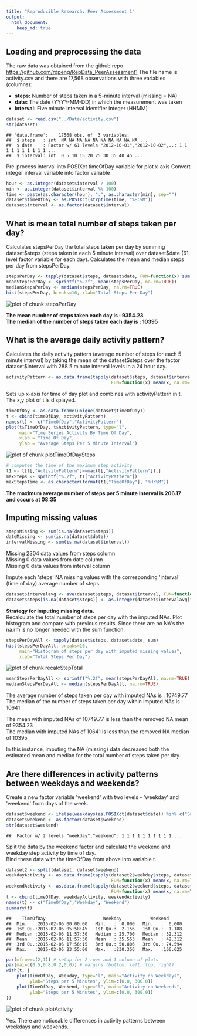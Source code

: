 ```yaml
---
title: "Reproducible Research: Peer Assessment 1"
output: 
  html_document:
    keep_md: true
---
```



## Loading and preprocessing the data
The raw data was obtained from the github repo https://github.com/rdpeng/RepData_PeerAssessment1 
The file name is activity.csv and there are 17,568 observations with three variables (columns): 

- **steps:** Number of steps taken in a 5-minute interval (missing = NA)  
- **date:** The date (YYYY-MM-DD) in which the measurement was taken  
- **interval:** Five minute interval identifier integer (HHMM)  

```r
dataset <- read.csv("../Data/activity.csv")
str(dataset)
```

```
## 'data.frame':	17568 obs. of  3 variables:
##  $ steps   : int  NA NA NA NA NA NA NA NA NA NA ...
##  $ date    : Factor w/ 61 levels "2012-10-01","2012-10-02",..: 1 1 1 1 1 1 1 1 1 1 ...
##  $ interval: int  0 5 10 15 20 25 30 35 40 45 ...
```

Pre-process interval into POSIXct timeOfDay variable for plot x-axis
Convert integer interval variable into factor variable 

```r
hour <- as.integer(dataset$interval / 100)
min <- as.integer(dataset$interval %% 100)
time <- paste(as.character(hour), ":", as.character(min), sep="")
dataset$timeOfDay <- as.POSIXct(strptime(time, "%H:%M"))
dataset$interval <- as.factor(dataset$interval)
```
  
  
## What is mean total number of steps taken per day?
Calculates stepsPerDay the total steps taken per day by summing dataset\$steps (steps taken in each 5 minute interval) over dataset\$date (61 level factor variable for each day).  Calculates the mean and median steps per day from stepsPerDay.  

```r
stepsPerDay <- tapply(dataset$steps, dataset$date, FUN=function(x) sum(x, na.rm=TRUE))
meanStepsPerDay <- sprintf("%.2f", mean(stepsPerDay, na.rm=TRUE))
medianStepsPerDay <- median(stepsPerDay, na.rm=TRUE)
hist(stepsPerDay, breaks=10, xlab="Total Steps Per Day")
```

![plot of chunk stepsPerDay](figure/stepsPerDay-1.png) 

**The mean number of steps taken each day is : 9354.23**  
**The median of the number of steps taken each day is : 10395**  


## What is the average daily activity pattern?
Calculates the daily activity pattern (average number of steps for each 5 minute interval) by taking the mean of the dataset\$steps over the factor dataset\$interval with 288 5 minute interval levels in a 24 hour day.

```r
activityPattern <- as.data.frame(tapply(dataset$steps, dataset$interval, 
                                        FUN=function(x) mean(x, na.rm=TRUE)))
```

Sets up x-axis for time of day plot and combines with activityPattern in t.    
The x,y plot of t is displayed.  

```r
timeOfDay <- as.data.frame(unique(dataset$timeOfDay))
t <- cbind(timeOfDay, activityPattern)
names(t) <- c("TimeOfDay","ActivityPattern")
plot(t$TimeOfDay, t$ActivityPattern, type="l",
     main="Time Series Activity By Time Of Day",     
     xlab = "Time Of Day",
     ylab = "Average Steps Per 5 Minute Interval")
```

![plot of chunk plotTimeOfDaySteps](figure/plotTimeOfDaySteps-1.png) 

```r
# computes the time of the maximum step activity
t1 <- t[t[,"ActivityPattern"]==max(t[,"ActivityPattern"]),]
maxSteps <- sprintf("%.2f", t1["ActivityPattern"])
maxStepsTime <- as.character(format(t1["TimeOfDay"], "%H:%M"))  
```

**The maximum average number of steps per 5 minute interval is 206.17 and occurs at 08:35**    

## Imputing missing values

```r
stepsMissing <- sum(is.na(dataset$steps))
dateMissing <- sum(is.na(dataset$date))
intervalMissing <- sum(is.na(dataset$interval))
```
Missing 2304 data values from steps column    
Missing 0 data values from date column     
Missing 0 data values from interval column   

Impute each 'steps' NA missing values with the corresponding 'interval' (time of day) average number of steps.  

```r
dataset$intervalavg <- ave(dataset$steps, dataset$interval, FUN=function(x) mean(x, na.rm=TRUE))
dataset$steps[is.na(dataset$steps)] <- as.integer(dataset$intervalavg[is.na(dataset$steps)])
```

**Strategy for imputing missing data.**  
Recalculate the total number of steps per day with the imputed NAs.
Plot histogram and compare with previous results.
Since there are no NA's the na.rm is no longer needed with the sum function.  


```r
stepsPerDayAll <- tapply(dataset$steps, dataset$date, sum)
hist(stepsPerDayAll, breaks=10, 
     main="Histogram of steps per day with imputed missing values",
     xlab="Total Steps Per Day")
```

![plot of chunk recalcStepTotal](figure/recalcStepTotal-1.png) 

```r
meanStepsPerDayAll <- sprintf("%.2f", mean(stepsPerDayAll, na.rm=TRUE))
medianStepsPerDayAll <- median(stepsPerDayAll, na.rm=TRUE)
```
The average number of steps taken per day with imputed NAs is : 10749.77  
The median of the number of steps taken per day within imputed NAs is : 10641  

The mean with imputed NAs of 10749.77 is less than the removed NA mean of 9354.23  
The median with imputed NAs of 10641 is less than the removed NA median of 10395  
  
In this instance, imputing the NA (missing) data decreased both the estimated mean and median for the total number of steps taken per day.

## Are there differences in activity patterns between weekdays and weekends?
Create a new factor variable 'weekend' with two levels - 'weekday' and 'weekend' from days of the week.   

```r
dataset$weekend <- ifelse(weekdays(as.POSIXct(dataset$date)) %in% c("Saturday", "Sunday"), "weekend", "weekday")
dataset$weekend <- as.factor(dataset$weekend)
str(dataset$weekend)
```

```
##  Factor w/ 2 levels "weekday","weekend": 1 1 1 1 1 1 1 1 1 1 ...
```

Split the data by the weekend factor and calculate the weekend and weekday step activity by time of day.  
Bind these data with the timeOfDay from above into variable t.  


```r
dataset2 <- split(dataset, dataset$weekend)
weekdayActivity <- as.data.frame(tapply(dataset2$weekday$steps, dataset2$weekday$interval, 
                                        FUN=function(x) mean(x, na.rm=TRUE)))
weekendActivity <- as.data.frame(tapply(dataset2$weekend$steps, dataset2$weekend$interval, 
                                        FUN=function(x) mean(x, na.rm=TRUE)))
t <- cbind(timeOfDay, weekdayActivity, weekendActivity)
names(t) <- c("TimeOfDay","Weekday", "Weekend")
summary(t)
```

```
##    TimeOfDay                      Weekday           Weekend       
##  Min.   :2015-02-06 00:00:00   Min.   :  0.000   Min.   :  0.000  
##  1st Qu.:2015-02-06 05:58:45   1st Qu.:  2.156   1st Qu.:  1.188  
##  Median :2015-02-06 11:57:30   Median : 25.700   Median : 32.312  
##  Mean   :2015-02-06 11:57:30   Mean   : 35.553   Mean   : 42.312  
##  3rd Qu.:2015-02-06 17:56:15   3rd Qu.: 50.806   3rd Qu.: 74.594  
##  Max.   :2015-02-06 23:55:00   Max.   :230.356   Max.   :166.625
```


```r
par(mfrow=c(2,1)) # setup for 2 rows and 1 column of plots
par(mai=c(0.5,0.8,0.2,0.0)) # margins (bottom, left, top, right)
with(t, {
    plot(TimeOfDay, Weekday, type="l", main="Activity on Weekdays",
         ylab="Steps per 5 Minutes", ylim=c(0.0, 300.0))
    plot(TimeOfDay, Weekend, type="l", main="Activity on Weekends",
         ylab="Steps per 5 Minutes", ylim=c(0.0, 300.0))
})
```

![plot of chunk plotActivity](figure/plotActivity-1.png) 

Yes.  There are noticeable differences in activity patterns between weekdays and weekends.  
